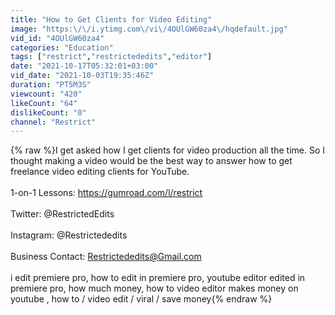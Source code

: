 ```yaml
---
title: "How to Get Clients for Video Editing"
image: "https:\/\/i.ytimg.com\/vi\/4OUlGW60za4\/hqdefault.jpg"
vid_id: "4OUlGW60za4"
categories: "Education"
tags: ["restrict","restrictededits","editor"]
date: "2021-10-17T05:32:01+03:00"
vid_date: "2021-10-03T19:35:46Z"
duration: "PT5M3S"
viewcount: "420"
likeCount: "64"
dislikeCount: "0"
channel: "Restrict"
---
```

{% raw %}I get asked how I get clients for video production all the time. So I thought making a video would be the best way to answer how to get freelance video editing clients for YouTube.<br /><br />1-on-1 Lessons: <a rel="nofollow" target="blank" href="https://gumroad.com/l/restrict">https://gumroad.com/l/restrict</a><br /><br />Twitter: @RestrictedEdits<br /><br />Instagram: @Restrictededits<br /><br />Business Contact: Restrictededits@Gmail.com<br /><br />i edit premiere pro, how to edit in premiere pro, youtube editor edited in premiere pro,  how much money, how to video editor makes money on youtube , how to / video edit / viral / save money{% endraw %}
